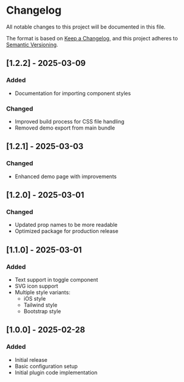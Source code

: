 # Changelog

All notable changes to this project will be documented in this file.

The format is based on [Keep a Changelog](https://keepachangelog.com/en/1.0.0/),
and this project adheres to [Semantic Versioning](https://semver.org/spec/v2.0.0.html).

## [1.2.2] - 2025-03-09

### Added
- Documentation for importing component styles

### Changed
- Improved build process for CSS file handling
- Removed demo export from main bundle

## [1.2.1] - 2025-03-03

### Changed
- Enhanced demo page with improvements

## [1.2.0] - 2025-03-01

### Changed
- Updated prop names to be more readable
- Optimized package for production release

## [1.1.0] - 2025-03-01

### Added
- Text support in toggle component
- SVG icon support
- Multiple style variants:
  - iOS style
  - Tailwind style
  - Bootstrap style

## [1.0.0] - 2025-02-28

### Added
- Initial release
- Basic configuration setup
- Initial plugin code implementation
